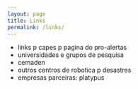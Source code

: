 ```yaml
---
layout: page
title: Links
permalink: /links/
---
```


 - links p capes p pagina do pro-alertas
 - universidades e grupos de pesquisa
 - cemaden
 - outros centros de robotica p desastres
 - empresas parceiras: platypus